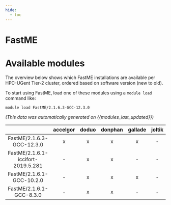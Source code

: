 ```yaml
---
hide:
  - toc
---
```


FastME
======

# Available modules


The overview below shows which FastME installations are available per HPC-UGent Tier-2 cluster, ordered based on software version (new to old).

To start using FastME, load one of these modules using a `module load` command like:

```shell
module load FastME/2.1.6.3-GCC-12.3.0
```

*(This data was automatically generated on {{modules_last_updated}})*  

| |accelgor|doduo|donphan|gallade|joltik|shinx|skitty|
| :---: | :---: | :---: | :---: | :---: | :---: | :---: | :---: |
|FastME/2.1.6.3-GCC-12.3.0|x|x|x|x|-|x|x|
|FastME/2.1.6.1-iccifort-2019.5.281|-|x|x|-|-|-|-|
|FastME/2.1.6.1-GCC-10.2.0|-|x|x|x|-|-|-|
|FastME/2.1.6.1-GCC-8.3.0|-|x|x|-|-|-|-|
